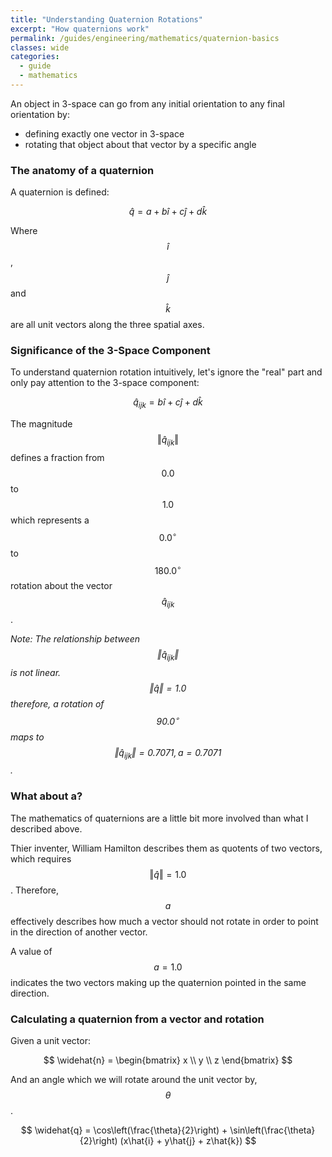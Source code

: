 ```yaml
---
title: "Understanding Quaternion Rotations"
excerpt: "How quaternions work"
permalink: /guides/engineering/mathematics/quaternion-basics
classes: wide
categories:
  - guide
  - mathematics
---
```


An object in 3-space can go from any initial orientation to any final orientation by: 
* defining exactly one vector in 3-space
* rotating that object about that vector by a specific angle

### The anatomy of a quaternion

A quaternion is defined:

$$ \widehat{q} = a + b\hat{i} + c\hat{j} + d\hat{k} $$

Where $$ \hat{i} $$, $$ \hat{j} $$ and $$ \hat{k} $$ are all unit vectors along the three spatial axes. 

### Significance of the 3-Space Component

To understand quaternion rotation intuitively, let's ignore the "real" part and only pay attention to the 3-space component:

$$ \widehat{q}_{ijk} = b\hat{i} + c\hat{j} + d\hat{k} $$

The magnitude $$ \Vert \widehat{q}_{ijk} \Vert $$ defines a fraction from $$ 0.0 $$ to $$ 1.0 $$ which represents a $$ 0.0^{\circ} $$ to $$ 180.0^{\circ} $$ rotation about the vector $$ \widehat{q}_{ijk} $$.

*Note: The relationship between $$ \Vert \widehat{q}_{ijk} \Vert $$ is not linear. $$ \Vert \widehat{q} \Vert = 1.0 $$ therefore, a rotation of $$ 90.0^{\circ} $$ maps to $$ \Vert \widehat{q}_{ijk} \Vert = 0.7071, a = 0.7071 $$.* 

### What about a?

The mathematics of quaternions are a little bit more involved than what I described above. 

Thier inventer, William Hamilton describes them as quotents of two vectors, which requires $$ \Vert \widehat{q} \Vert = 1.0 $$. Therefore, $$ a $$ effectively describes how much a vector should not rotate in order to point in the direction of another vector. 

A value of $$ a = 1.0 $$ indicates the two vectors making up the quaternion pointed in the same direction.

### Calculating a quaternion from a vector and rotation

Given a unit vector:

$$ \widehat{n} = \begin{bmatrix} x \\ y \\ z \end{bmatrix} $$

And an angle which we will rotate around the unit vector by, $$ \theta $$.

$$ \widehat{q} = \cos\left(\frac{\theta}{2}\right) + \sin\left(\frac{\theta}{2}\right) (x\hat{i} + y\hat{j} + z\hat{k}) $$
